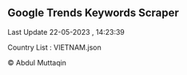 

## Google Trends Keywords Scraper 
 
Last Update 22-05-2023 , 14:23:39

Country List :
VIETNAM.json



© Abdul Muttaqin 
